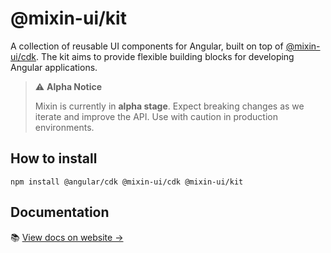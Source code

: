 # @mixin-ui/kit

A collection of reusable UI components for Angular, built on top of [@mixin-ui/cdk](https://github.com/CORETEQ/mixin-ui/tree/main/libs/cdk/). The kit aims to provide flexible building blocks for developing Angular applications.

> ⚠️ **Alpha Notice**
>
> Mixin is currently in **alpha stage**. Expect breaking changes as we iterate and improve the API.
> Use with caution in production environments.

## How to install

```
npm install @angular/cdk @mixin-ui/cdk @mixin-ui/kit
```

## Documentation

📚 [View docs on website →](https://mixin-ui.dev/)

